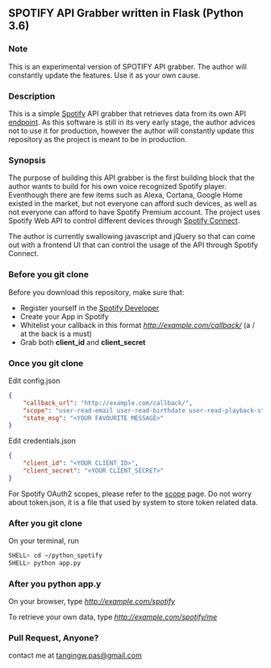 ## SPOTIFY API Grabber written in Flask (Python 3.6)

### Note
This is an experimental version of SPOTIFY API grabber. The author will constantly update the features. Use it as your own cause.

### Description
This is a simple [Spotify](https://www.spotify.com) API grabber that retrieves data from its own API [endpoint](https://beta.developer.spotify.com). As this software is still in its very early stage, the author advices not to use it for production, however the author will constantly update this repository as the project is meant to be in production.

### Synopsis
The purpose of building this API grabber is the first building block that the author wants to build for his own voice recognized Spotify player. Eventhough there are few items such as Alexa, Cortana, Google Home existed in the market, but not everyone can afford such devices, as well as not everyone can afford to have Spotify Premium account. The project uses Spotify Web API to control different devices through [Spotify Connect](https://www.spotify.com/my-en/connect/).

The author is currently swallowing javascript and jQuery so that can come out with a frontend UI that can control the usage of the API through Spotify Connect.

### Before you **git clone**
Before you download this repository, make sure that:
* Register yourself in the [Spotify Developer](https://beta.developer.spotify.com)
* Create your App in Spotify
* Whitelist your callback in this format *http://example.com/callback/* (a / at the back is a must)
* Grab both **client_id** and **client_secret**

### Once you **git clone**
Edit config.json
```json
{
    "callback_url": "http://example.com/callback/",
    "scope": "user-read-email user-read-birthdate user-read-playback-state",
    "state_msg": "<YOUR FAVOURITE MESSAGE>"
}
```

Edit credentials.json
```json
{
    "client_id": "<YOUR CLIENT_ID>",
    "client_secret": "<YOUR CLIENT_SECRET>"
}
```

For Spotify OAuth2 scopes, please refer to the [scope](https://developer.spotify.com/web-api/using-scopes/) page. 
Do not worry about token.json, it is a file that used by system to store token related data.

### After you **git clone**
On your terminal, run 
```bash
SHELL> cd ~/python_spotify
SHELL> python app.py
```

### After you **python app.y**
On your browser, type *http://example.com/spotify*

To retrieve your own data, type *http://example.com/spotify/me*


### Pull Request, Anyone?
contact me at [tangingw.pas@gmail.com](mailto:tangingw.pas@gmail.com)
